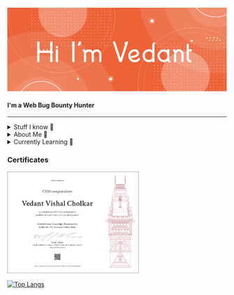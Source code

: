![cover](https://github.com/VedantCholkar/VedantCholkar/blob/main/cover-image-named.jpg)
#### I'm a Web Bug Bounty Hunter
---
<details>
  <summary> Stuff I know 🧠</summary>
  
  - ```HTML, CSS, JS```
  - ```Python```
  - ```SQL```
  - ```C```
  - ```Enumerating and Exploiting Web Applications```
</details>
<details>
  <summary> About Me 🧐</summary>
  
  - ```I am constantly learning 🤓```
  - ```I keep a open mind about new topics 📖```
  - ```My favorite color is black 🏴```
</details>
<details>
  <summary> Currently Learning 🎯</summary>
  
  - ```Web Application Hacking```
</details>

### Certificates
<img src="https://raw.githubusercontent.com/VedantCholkar/VedantCholkar/main/CS50x%20Certificate.png"  width="60%">

[![Top Langs](https://github-readme-stats.vercel.app/api/top-langs/?username=VedantCholkar)](https://github.com/anuraghazra/github-readme-stats)
